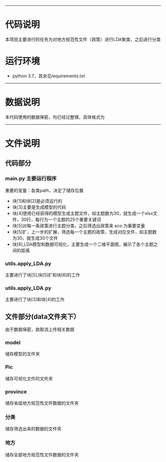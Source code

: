
****   
# 代码说明
本项目主要进行的任务为对地方规范性文件（政策）进行LDA聚类，之后进行分类

# 运行环境
- python 3.7，其余见requirements.txt 

***
# 数据说明  
本代码使用的数据保密，均已经过整理，具体格式为
***
# 文件说明
## 代码部分
### main.py 主要运行程序 
重要的变量：各类path，决定了储存位置
- 块[1]和块[2]是必须运行的
- 块[3]主要是生成模型的代码
- 块[4]使用已经获得的模型生成主题文件，如主题数为30，就生成一个xlsx文件，30行，每行为一个主题的25个重要关键词
- 块[5]对每一条政策进行主题分类，之后筛选出政策来 eco 为重要变量
- 块[5]扩，上一步的扩展，筛选每一个主题的政策，生成对应文件，如主题数为30，就生成30个文件
- 块[6],LDA模型和数据可视化，主要生成一个二维平面图，展示了各个主题之间的距离

### utils.apply_LDA.py
主要进行了块[5],块[5]扩和块[6]的工作

### utils.apply_LDA.py
主要进行了块[3]和块[4]的工作

## 文件部分(data文件夹下）
由于数据保密，故取消上传相关数据
### model
储存模型的文件夹
### Pic
储存可视化文件的文件夹
### province
储存省级地方规范性文件数据的文件夹
### 分类
储存筛选出来的数据的文件夹
### 地方
储存全部地方规范性文件数据的文件夹


